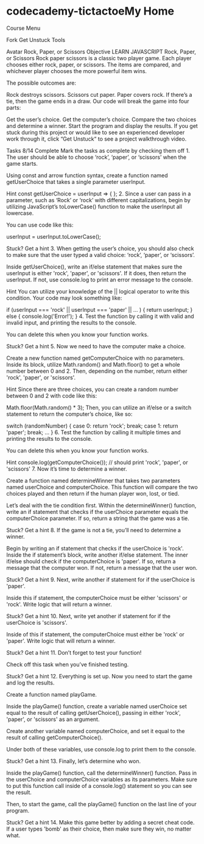 # codecademy-tictactoeMy Home
Course Menu

Fork
Get Unstuck
Tools



Avatar
Rock, Paper, or Scissors
Objective
LEARN JAVASCRIPT
Rock, Paper, or Scissors
Rock paper scissors is a classic two player game. Each player chooses either rock, paper, or scissors. The items are compared, and whichever player chooses the more powerful item wins.

The possible outcomes are:

Rock destroys scissors.
Scissors cut paper.
Paper covers rock.
If there’s a tie, then the game ends in a draw.
Our code will break the game into four parts:

Get the user’s choice.
Get the computer’s choice.
Compare the two choices and determine a winner.
Start the program and display the results.
If you get stuck during this project or would like to see an experienced developer work through it, click “Get Unstuck“ to see a project walkthrough video.

Tasks
8/14 Complete
Mark the tasks as complete by checking them off
1.
The user should be able to choose ‘rock’, ‘paper’, or ‘scissors’ when the game starts.

Using const and arrow function syntax, create a function named getUserChoice that takes a single parameter userInput.


Hint
const getUserChoice = userInput => {
};
2.
Since a user can pass in a parameter, such as ‘Rock’ or ‘rock’ with different capitalizations, begin by utilizing JavaScript’s toLowerCase() function to make the userInput all lowercase.

You can use code like this:

userInput = userInput.toLowerCase();

Stuck? Get a hint
3.
When getting the user’s choice, you should also check to make sure that the user typed a valid choice: ‘rock’, ‘paper’, or ‘scissors’.

Inside getUserChoice(), write an if/else statement that makes sure the userInput is either 'rock', 'paper', or 'scissors'. If it does, then return the userInput. If not, use console.log to print an error message to the console.


Hint
You can utilize your knowledge of the || logical operator to write this condition. Your code may look something like:

if (userInput === 'rock' || userInput === 'paper' || ... ) {
  return userInput;
} else {
  console.log('Error!');
}
4.
Test the function by calling it with valid and invalid input, and printing the results to the console.

You can delete this when you know your function works.


Stuck? Get a hint
5.
Now we need to have the computer make a choice.

Create a new function named getComputerChoice with no parameters. Inside its block, utilize Math.random() and Math.floor() to get a whole number between 0 and 2. Then, depending on the number, return either 'rock', 'paper', or 'scissors'.


Hint
Since there are three choices, you can create a random number between 0 and 2 with code like this:

Math.floor(Math.random() * 3);
Then, you can utilize an if/else or a switch statement to return the computer’s choice, like so:

switch (randomNumber) {
  case 0:
    return 'rock';
    break;
  case 1:
    return 'paper';
    break;
  ...
}
6.
Test the function by calling it multiple times and printing the results to the console.

You can delete this when you know your function works.


Hint
console.log(getComputerChoice()); // should print 'rock', 'paper', or 'scissors'
7.
Now it’s time to determine a winner.

Create a function named determineWinner that takes two parameters named userChoice and computerChoice. This function will compare the two choices played and then return if the human player won, lost, or tied.

Let’s deal with the tie condition first. Within the determineWinner() function, write an if statement that checks if the userChoice parameter equals the computerChoice parameter. If so, return a string that the game was a tie.


Stuck? Get a hint
8.
If the game is not a tie, you’ll need to determine a winner.

Begin by writing an if statement that checks if the userChoice is 'rock'. Inside the if statement’s block, write another if/else statement. The inner if/else should check if the computerChoice is 'paper'. If so, return a message that the computer won. If not, return a message that the user won.


Stuck? Get a hint
9.
Next, write another if statement for if the userChoice is 'paper'.

Inside this if statement, the computerChoice must be either 'scissors' or 'rock'. Write logic that will return a winner.


Stuck? Get a hint
10.
Next, write yet another if statement for if the userChoice is 'scissors'.

Inside of this if statement, the computerChoice must either be 'rock' or 'paper'. Write logic that will return a winner.


Stuck? Get a hint
11.
Don’t forget to test your function!

Check off this task when you’ve finished testing.


Stuck? Get a hint
12.
Everything is set up. Now you need to start the game and log the results.

Create a function named playGame.

Inside the playGame() function, create a variable named userChoice set equal to the result of calling getUserChoice(), passing in either 'rock', 'paper', or 'scissors' as an argument.

Create another variable named computerChoice, and set it equal to the result of calling getComputerChoice().

Under both of these variables, use console.log to print them to the console.


Stuck? Get a hint
13.
Finally, let’s determine who won.

Inside the playGame() function, call the determineWinner() function. Pass in the userChoice and computerChoice variables as its parameters. Make sure to put this function call inside of a console.log() statement so you can see the result.

Then, to start the game, call the playGame() function on the last line of your program.


Stuck? Get a hint
14.
Make this game better by adding a secret cheat code. If a user types 'bomb' as their choice, then make sure they win, no matter what.